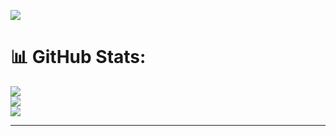 [![](https://visitcount.itsvg.in/api?id=Hasan-Shaddad&icon=0&color=0)](https://visitcount.itsvg.in)

# 📊 GitHub Stats:
![](https://github-readme-stats.vercel.app/api?username=Hasan-Shaddad&theme=dark&hide_border=true&include_all_commits=true&count_private=true)<br/>
![](https://github-readme-streak-stats.herokuapp.com/?user=Hasan-Shaddad&theme=dark&hide_border=true)<br/>
![](https://github-readme-stats.vercel.app/api/top-langs/?username=Hasan-Shaddad&theme=dark&hide_border=true&include_all_commits=true&count_private=true&layout=compact)

---


<!-- Proudly created with GPRM ( https://gprm.itsvg.in ) -->
